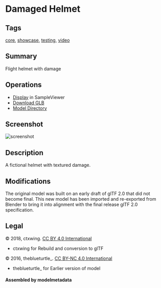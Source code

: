 # Damaged Helmet

## Tags

[core](../Models-core.md), [showcase](../Models-showcase.md), [testing](../Models-testing.md), [video](../Models-video.md)

## Summary

Flight helmet with damage

## Operations

* [Display](https://github.khronos.org/glTF-Sample-Viewer-Release/?model=https://raw.GithubUserContent.com/KhronosGroup/glTF-Sample-Assets/main/./Models/DamagedHelmet/glTF-Binary/DamagedHelmet.glb) in SampleViewer
* [Download GLB](https://raw.GithubUserContent.com/KhronosGroup/glTF-Sample-Assets/main/./Models/DamagedHelmet/glTF-Binary/DamagedHelmet.glb)
* [Model Directory](./)

## Screenshot

![screenshot](screenshot/screenshot.png)

## Description

A fictional helmet with textured damage.

## Modifications

The original model was built on an early draft of glTF 2.0 that did not become final.  This new model has been imported and re-exported from Blender to bring it into alignment with the final release glTF 2.0 specification.

## Legal

&copy; 2018, ctxwing. [CC BY 4.0 International](https://creativecommons.org/licenses/by/4.0/legalcode)

 - ctxwing for Rebuild and conversion to glTF

&copy; 2016, theblueturtle_. [CC BY-NC 4.0 International](https://creativecommons.org/licenses/by-nc/4.0/legalcode)

 - theblueturtle_ for Earlier version of model

#### Assembled by modelmetadata
